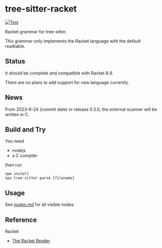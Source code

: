 # tree-sitter-racket

[![Test](https://github.com/6cdh/tree-sitter-racket/actions/workflows/test.yml/badge.svg)](https://github.com/6cdh/tree-sitter-racket/actions/workflows/test.yml)

Racket grammar for tree-sitter.

This grammar only implements the Racket language with the default readtable.

## Status

It should be complete and compatible with Racket 8.9.

There are no plans to add support for new language currently.

## News

From 2023-6-24 (commit date) or release 0.3.0, the external scanner will be written in C.

## Build and Try

You need

* nodejs
* a C compiler

then run

```shell
npm install
npx tree-sitter parse [filename]
```

## Usage

See [nodes.md](./nodes.md) for all visible nodes.

## Reference

Racket

- [The Racket Reader](https://docs.racket-lang.org/reference/reader.html)

